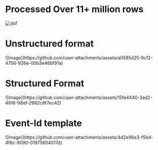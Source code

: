 <h1>Processed Over 11+ million rows</h1>
<img src="https://github.com/user-attachments/assets/71952d24-2055-42c0-852e-ed302a6d2fae" alt="dsf">

<h1>Unstructured format</h1>
![Image](https://github.com/user-attachments/assets/a0585d25-9cf2-4756-926e-00b3e46bf91a)

<h1>Structured Format</h1>
![Image](https://github.com/user-attachments/assets/15fe4440-3ad2-4916-98ef-2992c8f7ec42)

<h1>Event-Id template</h1>
![Image](https://github.com/user-attachments/assets/4d2e96a3-f5bd-4f8c-9090-01975604017d)

